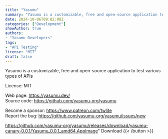 ```yaml
---
title: "Yasumu"
summary: "Yasumu is a customizable, free and open-source application to test various types of APIs"
date: 2024-10-06T09:02:00Z
categories: ["Development"]
showAuthor: true
authors:
- "Yasumu Developers"
tags: 
- "API Testing"
license: "MIT"
draft: false
---
```


Yasumu is a customizable, free and open-source application to test various types of APIs

License: MIT

Web page: <https://yasumu.dev/>  
Source code: <https://github.com/yasumu-org/yasumu>

Become a sponsor: <https://www.patreon.com/twlite>  
Report the bug: <https://github.com/yasumu-org/yasumu/issues/new>  

https://github.com/yasumu-org/yasumu/releases/download/yasumu-canary-0.0.1/Yasumu_0.0.1_amd64.AppImage" 
Download
{{< /button >}}